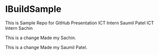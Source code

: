 # IBuildSample
This is Sample Repo for GitHub Presentation 
ICT Intern Saumil Patel
ICT Intern Sachin

This is a change Made my Sachin.

This is a change Made my Saumil Patel.